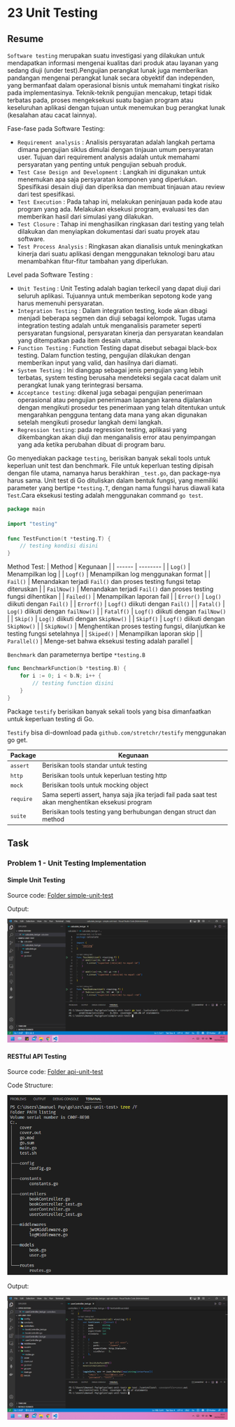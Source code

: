# 23 Unit Testing

## Resume

`Software testing` merupakan suatu investigasi yang dilakukan untuk mendapatkan informasi mengenai kualitas dari produk atau layanan yang sedang diuji (under test).Pengujian perangkat lunak juga memberikan pandangan mengenai perangkat lunak secara obyektif dan independen, yang bermanfaat dalam operasional bisnis untuk memahami tingkat risiko pada implementasinya. Teknik-teknik pengujian mencakup, tetapi tidak terbatas pada, proses mengeksekusi suatu bagian program atau keseluruhan aplikasi dengan tujuan untuk menemukan bug perangkat lunak (kesalahan atau cacat lainnya).

Fase-fase pada Software Testing:

- `Requirement analysis` : Analisis persyaratan adalah langkah pertama dimana pengujian siklus dimulai dengan tinjauan umum persyaratan user. Tujuan dari requirement analysis adalah untuk memahami persyaratan yang penting untuk pengujian sebuah produk.
- `Test Case Design and Development` : Langkah ini digunakan untuk menemukan apa saja persyaratan komponen yang diperlukan. Spesifikasi desain diuji dan diperiksa dan membuat tinjauan atau review dari test spesifikasi.
- `Test Execution` : Pada tahap ini, melakukan peninjauan pada kode atau program yang ada. Melakukan eksekusi program, evaluasi tes dan memberikan hasil dari simulasi yang dilakukan.
- `Test Closure` : Tahap ini menghasilkan ringkasan dari testing yang telah dilakukan dan menyiapkan dokumentasi dari suatu proyek atau software.
- `Test Process Analysis` : Ringkasan akan dianalisis untuk meningkatkan kinerja dari suatu aplikasi dengan menggunakan teknologi baru atau menambahkan fitur-fitur tambahan yang diperlukan.

Level pada Software Testing :

- `Unit Testing` : Unit Testing adalah bagian terkecil yang dapat diuji dari seluruh aplikasi. Tujuannya untuk memberikan sepotong kode yang harus memenuhi persyaratan.
- `Integration Testing` : Dalam integration testing, kode akan dibagi menjadi beberapa segmen dan diuji sebagai kelompok. Tugas utama integration testing adalah untuk menganalisis parameter seperti persyaratan fungsional, persyaratan kinerja dan persyaratan keandalan yang ditempatkan pada item desain utama.
- `Function Testing` : Function Testing dapat disebut sebagai black-box testing. Dalam function testing, pengujian dilakukan dengan memberikan input yang valid, dan hasilnya dari diamati.
- `System Testing` : Ini dianggap sebagai jenis pengujian yang lebih terbatas, system testing berusaha mendeteksi segala cacat dalam unit perangkat lunak yang terintegrasi bersama.
- `Acceptance testing`: dikenal juga sebagai pengujian penerimaan operasional atau pengujian penerimaan lapangan karena dijalankan dengan mengikuti prosedur tes penerimaan yang telah ditentukan untuk mengarahkan pengguna tentang data mana yang akan digunakan setelah mengikuti prosedur langkah demi langkah.
- `Regression testing`: pada regression testing, aplikasi yang dikembangkan akan diuji dan menganalisis error atau penyimpangan yang ada ketika perubahan dibuat di program baru.

Go menyediakan package `testing`, berisikan banyak sekali tools untuk keperluan unit test dan benchmark. File untuk keperluan testing dipisah dengan file utama, namanya harus berakhiran `_test.go`, dan package-nya harus sama. Unit test di Go dituliskan dalam bentuk fungsi, yang memiliki parameter yang bertipe `*testing.T`, dengan nama fungsi harus diawali kata `Test`.Cara eksekusi testing adalah menggunakan command `go test`.

```go
package main

import "testing"

func TestFunction(t *testing.T) {
    // testing kondisi disini
}
```

Method Test:
| Method | Kegunaan |
| ------ | -------- |
| `Log()` | Menampilkan log |
| `Logf()` | Menampilkan log menggunakan format |
| `Fail()` | Menandakan terjadi `Fail()` dan proses testing fungsi tetap diteruskan |
| `FailNow()` | Menandakan terjadi `Fail()` dan proses testing fungsi dihentikan |
| `Failed()` | Menampilkan laporan fail |
| `Error()` | `Log()` diikuti dengan `Fail()` |
| `Errorf()` | `Logf()` diikuti dengan `Fail()` |
| `Fatal()` | `Log()` diikuti dengan `failNow()` |
| `Fatalf()` | `Logf()` diikuti dengan `failNow()` |
| `Skip()` | `Log()` diikuti dengan `SkipNow()` |
| `Skipf()` | `Logf()` diikuti dengan `SkipNow()` |
| `SkipNow()` | Menghentikan proses testing fungsi, dilanjutkan ke testing fungsi setelahnya |
| `Skiped()` | Menampilkan laporan skip |
| `Parallel()` | Menge-set bahwa eksekusi testing adalah parallel |

`Benchmark` dan parameternya bertipe `*testing.B`

```go
func BenchmarkFunction(b *testing.B) {
    for i := 0; i < b.N; i++ {
        // testing function disini
    }
}
```

Package `testify` berisikan banyak sekali tools yang bisa dimanfaatkan untuk keperluan testing di Go.

`Testify` bisa di-download pada `github.com/stretchr/testify` menggunakan go get.

| Package | Kegunaan |
| ------- | -------- |
| `assert` | Berisikan tools standar untuk testing |
| `http` | Berisikan tools untuk keperluan testing http |
| `mock` | Berisikan tools untuk mocking object
| `require` | Sama seperti assert, hanya saja jika terjadi fail pada saat test akan menghentikan eksekusi program |
| `suite` | Berisikan tools testing yang berhubungan dengan struct dan method |

## Task

### Problem 1 - Unit Testing Implementation

#### Simple Unit Testing

Source code: [Folder simple-unit-test](praktikum/simple-unit-test/)

Output:

![simple-unit-test.png](screenshots/simple-unit-test.png)

#### RESTful API Testing

Source code: [Folder api-unit-test](praktikum/api-unit-test/)

Code Structure:

![api-unit-test-strc.png](screenshots/api-unit-test-strc.png)

Output:

![api-unit-test.png](screenshots/api-unit-test.png)
